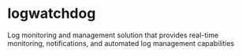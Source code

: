 # logwatchdog
Log monitoring and management solution that provides real-time monitoring, notifications, and automated log management capabilities
